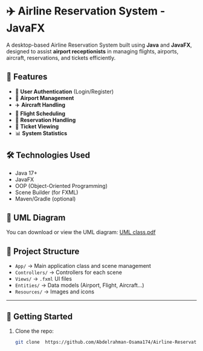 # ✈️ Airline Reservation System - JavaFX

A desktop-based Airline Reservation System built using **Java** and **JavaFX**, designed to assist **airport receptionists** in managing flights, airports, aircraft, reservations, and tickets efficiently.

## 📌 Features
- 🔐 **User Authentication** (Login/Register)
- 🛫 **Airport Management**
- ✈️ **Aircraft Handling**
- 📅 **Flight Scheduling**
- 🧾 **Reservation Handling**
- 🎫 **Ticket Viewing**
- 📊 **System Statistics**

## 🛠 Technologies Used
- Java 17+
- JavaFX
- OOP (Object-Oriented Programming)
- Scene Builder (for FXML)
- Maven/Gradle (optional)

## 🧩 UML Diagram
You can download or view the UML diagram: 
[UML class.pdf](https://github.com/user-attachments/files/20002377/UML.class.pdf)

## 📁 Project Structure
- `App/` → Main application class and scene management  
- `Controllers/` → Controllers for each scene  
- `Views/` → `.fxml` UI files  
- `Entities/` → Data models (Airport, Flight, Aircraft...)  
- `Resources/` → Images and icons  

---

## 🚀 Getting Started
1. Clone the repo:
   ```bash
   git clone  https://github.com/Abdelrahman-Osama174/Airline-Reservation-System-JavaFX.git

